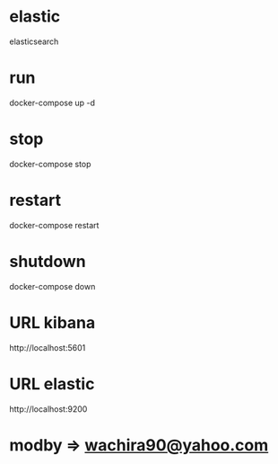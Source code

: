 # elastic

elasticsearch

# run 

docker-compose up -d

# stop 

docker-compose stop 

# restart

docker-compose restart

# shutdown

docker-compose down

# URL kibana

http://localhost:5601

# URL elastic

http://localhost:9200


# modby => wachira90@yahoo.com
